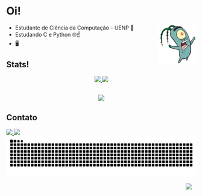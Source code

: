 # Oi!

<img src="Plankton.webp" align="right" width="100"/>

- Estudante de Ciência da Computação - UENP 📓
- Estudando C e Python 🤓☝️
- 🖥️

## Stats!

<div align="center">
  <a href="https://github.com/GiovanaRiber">
  <img height="185" src="https://github-readme-stats.vercel.app/api?username=GiovanaRiber&show_icons=true&theme=gotham"/>
  <img height="185" src="https://github-readme-stats.vercel.app/api/top-langs/?username=GiovanaRiber&layout=donut&theme=gotham"/>
</div>
<div style="display: inline_block"><br>

<p align="center">
  <a href="https://skillicons.dev">
    <img src="https://skillicons.dev/icons?i=c,py,java&perline=3" />
  </a>
</p>
 
## Contato
<div>
  <a href="https://www.linkedin.com/in/giovana-ribeiro-223b89289/">
    <img src="https://img.shields.io/badge/-LinkedIn-%230077B5?style=for-the-badge&logo=linkedin&logoColor=white">
  </a>
  <a href="https://www.instagram.com/giovana_riber/">
    <img src="https://img.shields.io/badge/-Instagram-%23E4405F?style=for-the-badge&logo=instagram&logoColor=white">
  </a>
</div>

<div align="center">
  <picture>
    <source media="(prefers-color-scheme: dark)" srcset="https://raw.githubusercontent.com/GiovanaRiber/GiovanaRiber/output/github-contribution-grid-snake-dark.svg">
    <source media="(prefers-color-scheme: dark)" srcset="https://raw.githubusercontent.com/GiovanaRiber/GiovanaRiber/output/github-contribution-grid-snake.svg">
    <img alt="github contribution grid snake animation" src="https://raw.githubusercontent.com/GiovanaRiber/GiovanaRiber/output/github-contribution-grid-snake.svg">
  </picture>
  
  <p align="right">
    <img src="https://readme-typing-svg.herokuapp.com?font=Ubuntu&color=%23E4E2E2&vCenter=true&lines=Obrigada+por+visitar+meu+perfil+!" />
  </p>
</div>